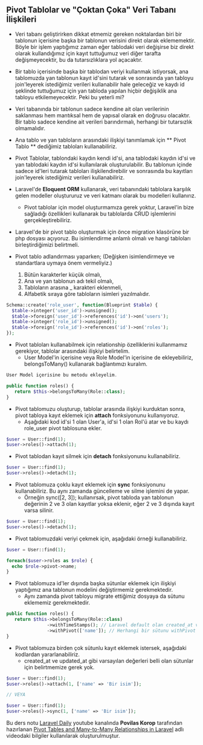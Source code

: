 ## Pivot Tablolar ve "Çoktan Çoka" Veri Tabanı İlişkileri

* Veri tabanı geliştirirken dikkat etmemiz gereken noktalardan biri bir tablonun içerisine başka bir tablonun verisini direkt olarak eklememektir. Böyle bir işlem yaptığımız zaman
  eğer tablodaki veri değişirse biz direkt olarak kullandığımız için kayıt tuttuğumuz veri diğer tarafta değişmeyecektir, bu da tutarsızlıklara yol açacaktır.
* Bir tablo içerisinde başka bir tablodan veriyi kullanmak istiyorsak, ana tablomuzda yan tablonun kayıt id'sini tutarak ve sonrasında yan tabloyu join'leyerek istediğimiz
  verileri kullanabilir hale geleceğiz ve kaydı id şeklinde tuttuğumuz için yan tabloda yapılan hiçbir değişiklik ana tabloyu etkilemeyecektir. Peki bu yeterli mi?
* Veri tabanında bir tablonun sadece kendine ait olan verilerinin saklanması hem mantıksal hem de yapısal olarak en doğrusu olacaktır. Bir tablo sadece kendine ait verileri
  barındırmalı, herhangi bir tutarsızlık olmamalıdır.
* Ana tablo ve yan tabloların arasındaki ilişkiyi tanımlamak için ** Pivot Tablo ** dediğimiz tabloları kullanabiliriz.
* Pivot Tablolar, tablondaki kaydın kendi id'si, ana tablodaki kaydın id'si ve yan tablodaki kaydın id'si kullanılarak oluşturulabilir. Bu tablonun içinde sadece id'leri tutarak
  tabloları ilişkilendirebilir ve sonrasında bu kayıtları join'leyerek istediğimiz verileri kullanabiliriz.
  
* Laravel'de **Eloquent ORM** kullanarak, veri tabanındaki tablolara karşılık gelen modeller oluştururuz ve veri katmanı olarak bu modelleri kullanırız.
  * Pivot tablolar için model oluşturmamıza gerek yoktur, Laravel'in bize sağladığı özellikleri kullanarak bu tablolarda CRUD işlemlerini gerçekleştirebiliriz.

* Laravel'de bir pivot tablo oluşturmak için önce migration klasörüne bir php dosyası açıyoruz. Bu isimlendirme anlamlı olmalı ve hangi tabloları birleştirdiğimizi belirtmeli.

* Pivot tablo adlandırması yaparken; (Değişken isimlendirmeye ve standartlara uymaya önem vermeliyiz.)
  1. Bütün karakterler küçük olmalı,
  2. Ana ve yan tablonun adı tekil olmalı,
  3. Tabloların arasına _ karakteri eklenmeli,
  4. Alfabetik sıraya göre tabloların isimleri yazılmalıdır.

```php
Schema::create('role_user', function(Blueprint $table) {
  $table->integer('user_id')->unsigned();
  $table->foreign('user_id')->references('id')->on('users');
  $table->integer('role_id')->unsigned();
  $table->foreign('role_id')->references('id')->on('roles');
});

```

* Pivot tabloları kullanabilmek için relationship özelliklerini kullanmamız gerekiyor, tablolar arasındaki ilişkiyi belirtelim.
  * User Model'in içerisine veya Role Model'in içerisine de ekleyebiliriz, belongsToMany() kullanarak bağlantımızı kuralım.

```php
User Model içerisine bu metodu ekleyelim.

public function roles() {
   return $this->belongsToMany(Role::class);
}

```

* Pivot tablomuzu oluşturup, tablolar arasında ilişkiyi kurduktan sonra, pivot tabloya kayıt eklemek için **attach** fonksiyonunu kullanıyoruz.
  * Aşağıdaki kod id'si 1 olan User'a, id'si 1 olan Rol'ü atar ve bu kaydı role_user pivot tablosuna ekler.

```php
$user = User::find(1);
$user->roles()->attach(1);

```

* Pivot tablodan kayıt silmek için **detach** fonksiyonunu kullanabiliriz.

```php
$user = User::find(1);
$user->roles()->detach(1);

```

* Pivot tablomuza çoklu kayıt eklemek için **sync** fonksiyonunu kullanabiliriz. Bu aynı zamanda güncelleme ve silme işlemini de yapar.
  * Örneğin sync([2, 3]); kullanırsak, pivot tabloda yan tablonun değerinin 2 ve 3 olan kayıtlar yoksa eklenir, eğer 2 ve 3 dışında kayıt varsa silinir. 

```php
$user = User::find(1);
$user->roles()->detach(1);

```

* Pivot tablomuzdaki veriyi çekmek için, aşağıdaki örneği kullanabiliriz.

```php
$user = User::find(1);

foreach($user->roles as $role) {
  echo $role->pivot->name;
}
```

* Pivot tablomuza id'ler dışında başka sütunlar eklemek için ilişkiyi yaptığımız ana tablonun modelini değiştirmemiz gerekmektedir.
  * Aynı zamanda pivot tabloyu migrate ettiğimiz dosyaya da sütunu eklememiz gerekmektedir.

```php
public function roles() {
   return $this->belongsToMany(Role::class)
               ->withTimeStamps(); // Laravel default olan created_at ve updated_at sütunlarını kullanmamız için ekleyebiliriz.
               ->withPivot(['name']); // Herhangi bir sütunu withPivot içerisine vereceğimiz dizi şeklinde isimler ile ekleyebiliriz.
}

```

* Pivot tablomuza birden çok sütunlu kayıt eklemek istersek, aşağıdaki kodlardan yararlanabiliriz.
  * created_at ve updated_at gibi varsayılan değerleri belli olan sütunlar için belirtmemize gerek yok.

```php
$user = User::find(1);
$user->roles()->attach(1, ['name' => 'Bir isim']);

// VEYA

$user = User::find(1);
$user->roles()->sync(1, ['name' => 'Bir isim']);

```

Bu ders notu [Laravel Daily](https://www.youtube.com/channel/UCTuplgOBi6tJIlesIboymGA) youtube kanalında **Povilas Korop** tarafından hazırlanan 
[Pivot Tables and Many-to-Many Relationships in Laravel](https://www.youtube.com/watch?v=akKWC_vP7sE) adlı videodaki bilgiler kullanılarak oluşturulmuştur.
























